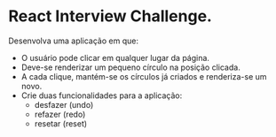 # React Interview Challenge.

Desenvolva uma aplicação em que:

- O usuário pode clicar em qualquer lugar da página.
- Deve-se renderizar um pequeno círculo na posição clicada.
- A cada clique, mantém-se os círculos já criados e renderiza-se um novo.
- Crie duas funcionalidades para a aplicação:
    - desfazer (undo)
    - refazer (redo)
    - resetar (reset)
